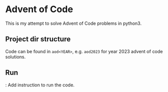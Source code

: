 # Advent of Code

This is my attempt to solve Advent of Code problems in python3.

## Project dir structure

Code can be found in `aod<YEAR>`, e.g. `aod2023` for year 2023 advent of code solutions.

## Run 

<TODO>: Add instruction to run the code.
